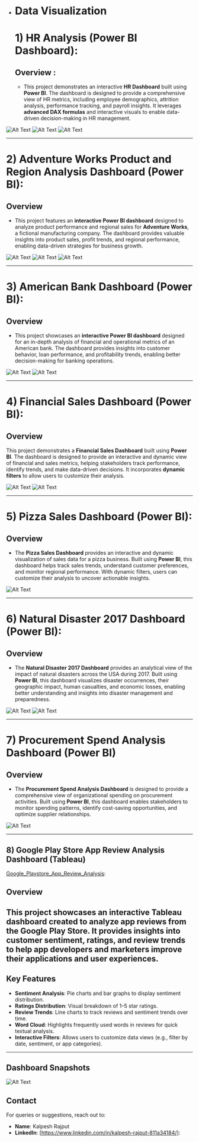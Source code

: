 - # Data Visualization
  # 1) HR Analysis (Power BI Dashboard):
  ## Overview   :
  - This project demonstrates an interactive **HR Dashboard** built using **Power BI**. The dashboard is designed to provide a comprehensive view of HR metrics, including employee demographics, attrition analysis, performance tracking, and payroll insights. It leverages **advanced DAX formulas** and interactive visuals to enable data-driven decision-making in HR management.

![Alt Text](https://github.com/Kalpesh-Rajput/Data_Visualization_Portfolio/blob/main/Dashboard_images/HR%20Dashboard.png)
![Alt Text](https://github.com/Kalpesh-Rajput/Data_Visualization_Portfolio/blob/main/Dashboard_images/HR%20Resource%20Report.png)
![Alt Text](https://github.com/Kalpesh-Rajput/Data_Visualization_Portfolio/blob/main/Dashboard_images/HR%20Dashboard%203%20.png)

---

# 2) Adventure Works Product and Region Analysis Dashboard (Power BI):

## Overview  
- This project features an **interactive Power BI dashboard** designed to analyze product performance and regional sales for **Adventure Works**, a fictional manufacturing company. The dashboard provides valuable insights into product sales, profit trends, and regional performance, enabling data-driven strategies for business growth.

![Alt Text](https://github.com/Kalpesh-Rajput/Data_Visualization_Portfolio/blob/main/Dashboard_images/Adventure%20Woek%20Product%20Analysis.png)
![Alt Text](https://github.com/Kalpesh-Rajput/Data_Visualization_Portfolio/blob/main/Dashboard_images/Adventure%20Work%20Regional%20Analysis.png)
![Alt Text](https://github.com/Kalpesh-Rajput/Data_Visualization_Portfolio/blob/main/Dashboard_images/Adventure%20work%203.png)

---

# 3) American Bank Dashboard (Power BI):

## Overview  
- This project showcases an **interactive Power BI dashboard** designed for an in-depth analysis of financial and operational metrics of an American bank. The dashboard provides insights into customer behavior, loan performance, and profitability trends, enabling better decision-making for banking operations.

![Alt Text](https://github.com/Kalpesh-Rajput/Data_Visualization_Portfolio/blob/main/Dashboard_images/ABBAnk%20Report.png)
![Alt Text](https://github.com/Kalpesh-Rajput/Data_Visualization_Portfolio/blob/main/Dashboard_images/American%20Bank%20Report.png)

---

# 4) Financial Sales Dashboard (Power BI):

## Overview  
This project demonstrates a **Financial Sales Dashboard** built using **Power BI**. The dashboard is designed to provide an interactive and dynamic view of financial and sales metrics, helping stakeholders track performance, identify trends, and make data-driven decisions. It incorporates **dynamic filters** to allow users to customize their analysis.

![Alt Text](https://github.com/Kalpesh-Rajput/Data_Visualization_Portfolio/blob/main/Dashboard_images/Financial%20Report%20Dynamic%20Filters.png)
![Alt Text](https://github.com/Kalpesh-Rajput/Data_Visualization_Portfolio/blob/main/Dashboard_images/Financial%20Report.png)

---

# 5) Pizza Sales Dashboard (Power BI):

## Overview  
- The **Pizza Sales Dashboard** provides an interactive and dynamic visualization of sales data for a pizza business. Built using **Power BI**, this dashboard helps track sales trends, understand customer preferences, and monitor regional performance. With dynamic filters, users can customize their analysis to uncover actionable insights.

![Alt Text](https://github.com/Kalpesh-Rajput/Data_Visualization_Portfolio/blob/main/Dashboard_images/Delicious%20Pizza%20Dashboard.png)

---

# 6) Natural Disaster 2017 Dashboard (Power BI):

## Overview  
- The **Natural Disaster 2017 Dashboard** provides an analytical view of the impact of natural disasters across the USA during 2017. Built using **Power BI**, this dashboard visualizes disaster occurrences, their geographic impact, human casualties, and economic losses, enabling better understanding and insights into disaster management and preparedness.

![Alt Text](https://github.com/Kalpesh-Rajput/Data_Visualization_Portfolio/blob/main/Dashboard_images/Natural%20Disasters%201.png)
![Alt Text](https://github.com/Kalpesh-Rajput/Data_Visualization_Portfolio/blob/main/Dashboard_images/Natural%20Disasters%202.png)

---

# 7) Procurement Spend Analysis Dashboard (Power BI)

## Overview  
- The **Procurement Spend Analysis Dashboard** is designed to provide a comprehensive view of organizational spending on procurement activities. Built using **Power BI**, this dashboard enables stakeholders to monitor spending patterns, identify cost-saving opportunities, and optimize supplier relationships.

![Alt Text](https://github.com/Kalpesh-Rajput/Data_Visualization_Portfolio/blob/main/Dashboard_images/Procument%20Spend%20Analysis.png)

---




   ## 8) Google Play Store App Review Analysis Dashboard (Tableau)


   [Google_Playstore_App_Review_Analysis](https://public.tableau.com/views/PlayStoreappTableau/Dashboard1?:language=en-US&:sid=&:redirect=auth&:display_count=n&:origin=viz_share_link):

   ## Overview  
   This project showcases an interactive Tableau dashboard created to analyze app reviews from the Google Play Store. It provides insights into customer sentiment, ratings, and review      trends to help app developers and marketers improve their applications and user experiences.
  ---
   ## Key Features  
   - **Sentiment Analysis**: Pie charts and bar graphs to display sentiment distribution.  
   - **Ratings Distribution**: Visual breakdown of 1–5 star ratings.  
   - **Review Trends**: Line charts to track reviews and sentiment trends over time.  
   - **Word Cloud**: Highlights frequently used words in reviews for quick textual analysis.  
   - **Interactive Filters**: Allows users to customize data views (e.g., filter by date, sentiment, or app categories).

  ---
   
   ## Dashboard Snapshots  
   
   ![Alt Text](https://github.com/Kalpesh-Rajput/Data_Visualization_Portfolio/blob/main/Dashboard_images/tableau.png)
   
   
   ## Contact  
   For queries or suggestions, reach out to:  
   - **Name**: Kalpesh Rajput  
   - **LinkedIn**: [https://www.linkedin.com/in/kalpesh-rajput-811a34184/]:
